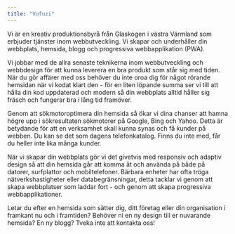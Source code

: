 ```yaml
---
title: "Vufuzi"
---
```


Vi är en kreativ produktionsbyrå från Glaskogen i västra Värmland som erbjuder tjänster inom webbutveckling. Vi skapar och underhåller din webbplats, hemsida, blogg och progressiva webbapplikation (PWA).

Vi jobbar med de allra senaste teknikerna inom webbutveckling och webbdesign för att kunna leverera en bra produkt som står sig med tiden. När du gör affärer med oss behöver du inte oroa dig för något rörande hemsidan när vi kodat klart den - för en liten löpande summa ser vi till att hålla din kod uppdaterad och modern så din webbplats alltid håller sig fräsch och fungerar bra i lång tid framöver.

Genom att sökmotoroptimera din hemsida så ökar vi dina chanser att hamna högre upp i sökresultaten sökmotorer på Google, Bing och Yahoo. Detta är betydande för att en verksamhet skall kunna synas och få kunder på webben. Du kan se det som dagens telefonkatalog. Finns du inte med, får du heller inte lika många kunder.

När vi skapar din webbplats gör vi det givetvis med responsiv och adaptiv design så att din hemsida går att komma åt och använda på både på datorer, surfplattor och mobiltelefoner. Bärbara enheter har ofta tröga nätverkshastigheter eller databegränsningar, detta tacklar vi genom att skapa webbplatser som laddar fort - och genom att skapa progressiva webbapplikationer.

Letar du efter en hemsida som sätter dig, ditt företag eller din organisation i framkant nu och i framtiden? Behöver ni en ny design till er nuvarande hemsida? En ny blogg? Tveka inte att kontakta oss!
